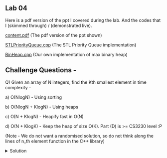 ## Lab 04

Here is a pdf version of the ppt I covered during the lab. And the codes that I (skimmed through) / (demonstrated live).

  [content.pdf](content.pdf) (The pdf version of the ppt shown)

  [STLPriorityQueue.cpp](STLPriorityQueue.cpp) (The STL Priority Queue implementation)

  [BinHeap.cpp](BinHeap.cpp) (Our own implementation of max binary heap)


## Challenge Questions -


Q) Given an array of N integers, find the Kth smallest element in time complexity -

a) O(NlogN) - Using sorting

b) O(NlogN + KlogN) - Using heaps

c) O(N + KlogN) - Heapify fast in O(N)

d) O(N + KlogK) - Keep the heap of size O(K). Part (D) is >= CS3230 level :P

(Note - We do not want a randomised solution, so do not think along the lines of n_th element function in the C++ library)

<details>
  <summary>Solution</summary>
  TBA
</details>
